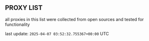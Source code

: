 ## PROXY LIST

all proxies in this list were collected from open sources and tested for functionality

last update: `2025-04-07 03:52:32.755367+00:00` UTC